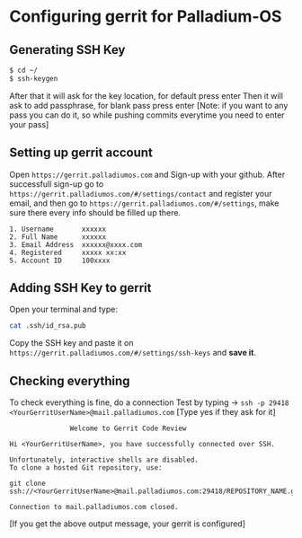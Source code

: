 # Configuring gerrit for Palladium-OS

## Generating SSH Key

```bash
$ cd ~/
$ ssh-keygen
```

After that it will ask for the key location, for default press enter
Then it will ask to add passphrase, for blank pass press enter
[Note: if you want to any pass you can do it, so while pushing commits everytime you need to enter your pass]

## Setting up gerrit account

Open `https://gerrit.palladiumos.com` and Sign-up with your github. After successfull sign-up go to `https://gerrit.palladiumos.com/#/settings/contact` and register your email, and then go to `https://gerrit.palladiumos.com/#/settings`, make sure there every info should be filled up there.

```
1. Username       xxxxxx
2. Full Name      xxxxxx
3. Email Address  xxxxxx@xxxx.com
4. Registered     xxxxx xx:xx
5. Account ID     100xxxx
```

## Adding SSH Key to gerrit

Open your terminal and type: 

```bash
cat .ssh/id_rsa.pub
```

Copy the SSH key and paste it on `https://gerrit.palladiumos.com/#/settings/ssh-keys` and **save it**.


## Checking everything

To check everything is fine, do a connection Test by typing -> `ssh -p 29418 <YourGerritUserName>@mail.palladiumos.com` [Type yes if they ask for it]

```
               Welcome to Gerrit Code Review

Hi <YourGerritUserName>, you have successfully connected over SSH.

Unfortunately, interactive shells are disabled.
To clone a hosted Git repository, use:

git clone ssh://<YourGerritUserName>@mail.palladiumos.com:29418/REPOSITORY_NAME.git

Connection to mail.palladiumos.com closed.
```

[If you get the above output message, your gerrit is configured]
